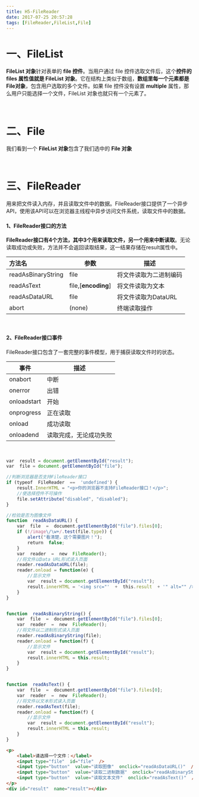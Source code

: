 ```yaml
---
title: H5-FileReader
date: 2017-07-25 20:57:28
tags: [FileReader,FileList,File]
---
```


# 一、FileList 

**FileList 对象**针对表单的 **file 控件**。当用户通过 file 控件选取文件后，这个**控件的 files 属性值就是 FileList 对象**。它在结构上类似于数组，**数组里每一个元素都是File对象**，包含用户选取的多个文件。如果 file 控件没有设置 **multiple** 属性，那么用户只能选择一个文件，FileList 对象也就只有一个元素了。 

<br/>

# 二、File 

我们看到一个 **FileList 对象**包含了我们选中的 **File 对象** 

<br/>

<!--more-->

# 三、FileReader 

用来把文件读入内存，并且读取文件中的数据。FileReader接口提供了一个异步API，使用该API可以在浏览器主线程中异步访问文件系统，读取文件中的数据。 

#### 1、FileReader接口的方法 

**FileReader接口有4个方法，其中3个用来读取文件，另一个用来中断读取**。无论读取成功或失败，方法并不会返回读取结果，这一结果存储在result属性中。 

| 方法名             | 参数                | 描述                   |
| :----------------- | ------------------- | ---------------------- |
| readAsBinaryString | file                | 将文件读取为二进制编码 |
| readAsText         | file,[**encoding**] | 将文件读取为文本       |
| readAsDataURL      | file                | 将文件读取为DataURL    |
| abort              | (none)              | 终端读取操作           |

<br/>

#### 2、FileReader接口事件 

FileReader接口包含了一套完整的事件模型，用于捕获读取文件时的状态。 

| 事件        | 描述                   |
| ----------- | ---------------------- |
| onabort     | 中断                   |
| onerror     | 出错                   |
| onloadstart | 开始                   |
| onprogress  | 正在读取               |
| onload      | 成功读取               |
| onloadend   | 读取完成，无论成功失败 |

<br/>

```javascript
var  result = document.getElementById("result");  
var  file = document.getElementById("file");    

//判断浏览器是否支持FileReader接口  
if (typeof  FileReader  ==  'undefined') {
    result.InnerHTML = "<p>你的浏览器不支持FileReader接口！</p>";  
    //使选择控件不可操作
    file.setAttribute("disabled", "disabled");  
}

//检验是否为图像文件 
function  readAsDataURL() {
    var  file  =  document.getElementById("file").files[0];
    if (!/image\/\w+/.test(file.type)) {
        alert("看清楚，这个需要图片！");
        return  false;
    }
    var  reader  =  new  FileReader();
    //将文件以Data URL形式读入页面
    reader.readAsDataURL(file);
    reader.onload = function(e) {
        //显示文件  
        var  result = document.getElementById("result");
        result.innerHTML = '<img src="'  +  this.result  + '" alt="" />';
    }
}    


function  readAsBinaryString() {
    var  file  =  document.getElementById("file").files[0];
    var  reader  =  new  FileReader();
    //将文件以二进制形式读入页面 
    reader.readAsBinaryString(file);
    reader.onload = function(f) {
        //显示文件  
        var  result = document.getElementById("result");
        result.innerHTML = this.result;
    }
}    


function  readAsText() {
    var  file  =  document.getElementById("file").files[0];
    var  reader  =  new  FileReader();
    //将文件以文本形式读入页面
    reader.readAsText(file);
    reader.onload = function(f) {
        //显示文件
        var  result = document.getElementById("result");
        result.innerHTML = this.result;
    }
}
```



```html
<p>
    <label>请选择一个文件：</label>
    <input type="file"  id="file"  />
    <input type="button"  value="读取图像"  onclick="readAsDataURL()"  />
    <input type="button"  value="读取二进制数据"  onclick="readAsBinaryString()"  />
    <input type="button"  value="读取文本文件"  onclick="readAsText()"  />
</p>
<div id="result"  name="result"></div>  
```

